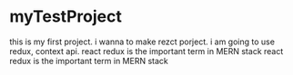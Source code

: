 # myTestProject
this is my first project.
i wanna to make rezct porject.
i am going to use redux, context api.
react redux is the important term in MERN stack
react redux is the important term in MERN stack
